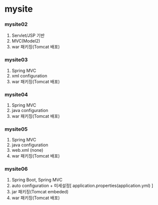 # mysite 

### mysite02
1. 	Servlet/JSP 기반 
2. 	MVC(Model2)
3.	war 패키징(Tomcat 배포)

### mysite03
1.	Spring MVC 
2.	xml configuration 
3.	war 패키징(Tomcat 배포)

### mysite04
1.	Spring MVC 
2.	java configuration 
3.	war 패키징(Tomcat 배포)

### mysite05
1.	Spring MVC 
2.	java configuration
3.	web.xml (none) 
4.	war 패키징(Tomcat 배포)

### mysite06  
1.	Spring Boot, Spring MVC 
2.	auto configuration + 미세설정[ application.properties(application.yml) ] 
3.	jar 패키징(Tomcat embeded)
4.	war 패키징(Tomcat 배포)
